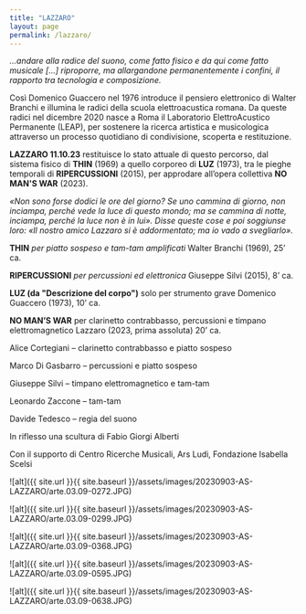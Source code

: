 ```yaml
---
title: "LAZZARO"
layout: page
permalink: /lazzaro/
---
```


_...andare alla radice del suono, come fatto fisico e da qui come fatto musicale [...] riproporre, ma allargandone permanentemente i confini, il rapporto tra tecnologia e composizione._

Così Domenico Guaccero nel 1976 introduce il pensiero elettronico di Walter Branchi e illumina le radici della scuola elettroacustica romana. Da queste radici nel dicembre 2020 nasce a Roma il Laboratorio ElettroAcustico Permanente (LEAP), per sostenere la ricerca artistica e musicologica attraverso un processo quotidiano di condivisione, scoperta e restituzione.

**LAZZARO 11.10.23** restituisce lo stato attuale di questo percorso, dal sistema fisico di **THIN** (1969) a quello corporeo di **LUZ** (1973), tra le pieghe temporali di **RIPERCUSSIONI** (2015), per approdare all’opera collettiva **NO MAN'S WAR** (2023).

_«Non sono forse dodici le ore del giorno? Se uno cammina di giorno, non inciampa, perché vede la luce di questo mondo; ma se cammina di notte, inciampa, perché la luce non è in lui». Disse queste cose e poi soggiunse loro: «Il nostro amico Lazzaro si è addormentato; ma io vado a svegliarlo»._

**THIN**
_per piatto sospeso e tam-tam amplificati_
Walter Branchi (1969), 25’ ca.

**RIPERCUSSIONI**
_per percussioni ed elettronica_
Giuseppe Silvi (2015), 8’ ca.

**LUZ (da "Descrizione del corpo")**
solo per strumento grave Domenico Guaccero (1973), 10’ ca.

**NO MAN’S WAR**
per clarinetto contrabbasso, percussioni e timpano elettromagnetico Lazzaro (2023, prima assoluta) 20’ ca.

Alice Cortegiani – clarinetto contrabbasso e piatto sospeso

Marco Di Gasbarro – percussioni e piatto sospeso

Giuseppe Silvi – timpano elettromagnetico e tam-tam

Leonardo Zaccone – tam-tam

Davide Tedesco – regia del suono

In riflesso una scultura di Fabio Giorgi Alberti

Con il supporto di Centro Ricerche Musicali, Ars Ludi, Fondazione Isabella Scelsi

![alt]({{ site.url }}{{ site.baseurl }}/assets/images/20230903-AS-LAZZARO/arte.03.09-0272.JPG)

![alt]({{ site.url }}{{ site.baseurl }}/assets/images/20230903-AS-LAZZARO/arte.03.09-0299.JPG)

![alt]({{ site.url }}{{ site.baseurl }}/assets/images/20230903-AS-LAZZARO/arte.03.09-0368.JPG)

![alt]({{ site.url }}{{ site.baseurl }}/assets/images/20230903-AS-LAZZARO/arte.03.09-0595.JPG)

![alt]({{ site.url }}{{ site.baseurl }}/assets/images/20230903-AS-LAZZARO/arte.03.09-0638.JPG)
